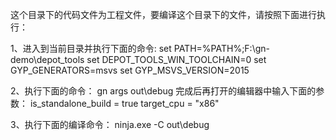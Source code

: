 这个目录下的代码文件为工程文件，要编译这个目录下的文件，请按照下面进行执行：

1、进入到当前目录并执行下面的命令:
set PATH=%PATH%;F:\gn-demo\depot_tools
set DEPOT_TOOLS_WIN_TOOLCHAIN=0
set GYP_GENERATORS=msvs
set GYP_MSVS_VERSION=2015

2、执行下面的命令：
gn args out\debug
完成后再打开的编辑器中输入下面的参数：
is_standalone_build = true
target_cpu = "x86"

3、执行下面的编译命令：
ninja.exe -C out\debug

